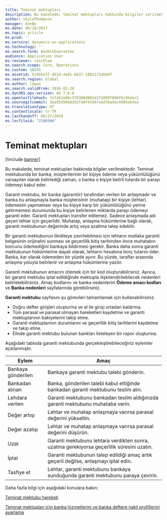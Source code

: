 ```yaml
---
title: Teminat mektupları
description: Bu makalede, teminat mektupları hakkında bilgiler verilmektedir. Teminat mektubunda bir banka, müşterilerinin bir kişiye ödeme veya yükümlülüğünü varsayılan olarak belirlediği zaman, o banka o kişiye belirli tutarda bir parayı ödemeyi kabul eder.
author: ShylaThompson
manager: AnnBe
ms.date: 06/20/2017
ms.topic: article
ms.prod: ''
ms.service: dynamics-ax-applications
ms.technology: ''
ms.search.form: BankLGGuarantee
audience: Application User
ms.reviewer: roschlom
ms.search.scope: Core, Operations
ms.custom: 18291
ms.assetid: 5c0b5e37-d51d-4a01-bb37-1882173abb9f
ms.search.region: Global
ms.author: leguo
ms.search.validFrom: 2016-02-28
ms.dyn365.ops.version: AX 7.0.0
ms.openlocfilehash: 7e7ab2e66c378388d002d2f2090f89bf6c96dac2
ms.sourcegitcommit: 3ba95d50b8262fa0f43d4faad76adac4d05eb3ea
ms.translationtype: HT
ms.contentlocale: tr-TR
ms.lasthandoff: 09/27/2019
ms.locfileid: "2180366"
---
```

# <a name="letters-of-guarantee"></a>Teminat mektupları

[!include [banner](../includes/banner.md)]

Bu makalede, teminat mektupları hakkında bilgiler verilmektedir. Teminat mektubunda bir banka, müşterilerinin bir kişiye ödeme veya yükümlülüğünü varsayılan olarak belirlediği zaman, o banka o kişiye belirli tutarda bir parayı ödemeyi kabul eder. 

Garanti mektubu, bir banka (garantör) tarafından verilen bir anlaşmadır ve banka bu anlaşmayla banka müşterisinin (muhatap) bir kişiye (lehtar) ödemesini yapmaması veya bu kişiye karşı bir yükümlülüğünü yerine getirmemesi durumunda bu kişiye belirlenen miktarda parayı ödemeyi garanti eder. Garanti mektupları transfer edilemez. Sadece anlaşmada adı geçen lehtar için geçerlidir. Muhatap, anlaşma hükümlerine bağlı olarak, garanti mektubunun değerinde artış veya azaltma talep edebilir. 

Bir garanti mektubunun likiditeye çevrilebilmesi için lehtarın mutlaka garanti belgesinin orijinalini sunması ve geçerlilik bitiş tarihinden önce muhatabın borcunu ödemediğini bankaya bildirmesi gerekir. Banka daha sonra garanti mektubunun hükümlerine dayalı olarak, lehtarın hesabına borç tutarını öder. Banka, kar olarak ödemeden bir yüzde ayırır. Bu yüzde, taraflar arasında anlaşma yoluyla belirlenir ve anlaşma hükümlerine yazılır. 

Garanti mektubunun amacını izlemek için bir kod oluşturabilirsiniz. Ayrıca, bir garanti mektubu iptal edildiğinde mektupla ilişkilendirilebilecek nedenleri belirletebilirsiniz. Amaç kodlarını ve banka nedenlerini **Ödeme amacı kodları** ve **Banka nedenleri** sayfalarında görebilirsiniz. 

**Garanti mektubu** sayfasını şu görevleri tamamlamak için kullanabilirsiniz:

-   Doğru defter girişleri oluşturma ve el ile girişi ortadan kaldırma.
-   Tüm parasal ve parasal olmayan hareketleri kaydetme ve garanti mektuplarının bakiyelerini takip etme.
-   Garanti mektuplarının durumlarını ve geçerlilik bitiş tarihlerini kaydetme ve takip etme.
-   Elinde garanti mektubu bulunan bankları listeleyen bir rapor oluşturma.

Aşağıdaki tabloda garanti mektubunda gerçekleştirebileceğiniz eylemler açıklanmıştır.

| Eylem              | Amaç                                                                                                                   |
|---------------------|---------------------------------------------------------------------------------------------------------------------------|
| Bankaya gönderilen      | Bankaya garanti mektubu talebi gönderin.                                                                       |
| Bankadan alınan   | Banka, gönderilen talebi kabul ettiğinde bankadan garanti mektubunu teslim alın.                            |
| Lehdara verilen | Garanti mektubunu bankadan teslim aldığınızda garanti mektubunu muhataba verin.              |
| Değer artışı      | Lehtar ve muhatap anlaşmaya varırsa parasal değerini yükseltin.                                                  |
| Değer azalışı      | Lehtar ve muhatap anlaşmaya varırsa parasal değerini düşürün.                                                  |
| Uzat              | Garanti mektubunu lehtara verdikten sonra, uzatma gerekiyorsa geçerlilik süresini uzatın. |
| İptal              | Garanti mektubunun talep edildiği amaç artık geçerli değilse, anlaşmayı iptal edin.                  |
| Tasfiye et           | Lehtar, garanti mektubunu bankaya sunduğunda garanti mektubunu paraya çevirin.                      |


Daha fazla bilgi için aşağıdaki konulara bakın:

[Teminat mektubu hareketi](tasks/letter-guarantee-transaction.md)

[Teminat mektupları için banka hizmetlerini ve banka deftere nakil profillerini ayarlama](tasks/set-up-bank-facilities-posting-profiles.md)


